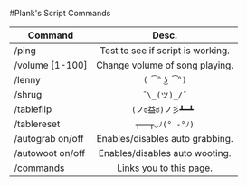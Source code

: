 #Plank's Script Commands

| Command       | Desc.          |
| ------------- |:-------------:| 
| /ping         | Test to see if script is working.| 
| /volume [1-100]|Change volume of song playing.| 
| /lenny        | `( ͡° ͜ʖ ͡°)`     | 
| /shrug        | `¯\_(ツ)_/¯`   |
| /tableflip    | `(ノಠ益ಠ)ノ彡┻━┻ `|
| /tablereset   | `┬──┬◡ﾉ(° -°ﾉ)` |
| /autograb on/off| Enables/disables auto grabbing.|
|/autowoot on/off|Enables/disables auto wooting.|
|/commands|Links you to this page.|
